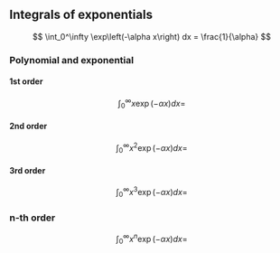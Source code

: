 ## Integrals of exponentials
$$
\int_0^\infty \exp\left(-\alpha x\right) dx = \frac{1}{\alpha}
$$

### Polynomial and exponential
#### 1st order
$$
\int_0^\infty x \exp\left(-\alpha x\right) dx = 
$$

#### 2nd order
$$
\int_0^\infty x^2 \exp\left(-\alpha x\right) dx = 
$$

#### 3rd order
$$
\int_0^\infty x^3 \exp\left(-\alpha x\right) dx = 
$$

### n-th order
$$
\int_0^\infty x^n \exp\left(-\alpha x\right) dx = 
$$
